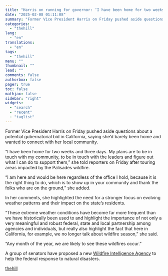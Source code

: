```yaml
---
title: "Harris on running for governor: ‘I have been home for two weeks and three days’"
date: "2025-02-08 01:11:08"
summary: "Former Vice President Harris on Friday pushed aside questions about a potential gubernatorial bid in California, saying she’d barely been home and wanted to connect with her local community. “I have been home for two weeks and three days. My plans are to be in touch with my community, to..."
categories:
  - "thehill"
lang:
  - "en"
translations:
  - "en"
tags:
  - "thehill"
menu: ""
thumbnail: ""
lead: ""
comments: false
authorbox: false
pager: true
toc: false
mathjax: false
sidebar: "right"
widgets:
  - "search"
  - "recent"
  - "taglist"
---
```


Former Vice President Harris on Friday pushed aside questions about a potential gubernatorial bid in California, saying she’d barely been home and wanted to connect with her local community.

“I have been home for two weeks and three days. My plans are to be in touch with my community, to be in touch with the leaders and figure out what I can do to support them,” she told reporters on Friday after touring areas impacted by the Palisades wildfire.

“I am here and would be here regardless of the office I hold, because it is the right thing to do, which is to show up in your community and thank the folks who are on the ground,” she added.

In her comments, she highlighted the need for a stronger focus on evolving weather patterns and their impact on the state’s residents.

“These extreme weather conditions have become far more frequent than we have historically been used to and highlight the importance of not only a very meaningful and robust federal, state and local partnership among agencies and individuals, but really also highlight the fact that here in California, for example, we no longer talk about wildfire season,” she said.

“Any month of the year, we are likely to see these wildfires occur.”

A group of senators have proposed a new [Wildfire Intelligence Agency](https://thehill.com/homenews/senate/5130771-senate-legislation-new-wildfire-response-agency/) to help the federal response to natural disasters.

[thehill](https://thehill.com/homenews/state-watch/5132872-california-gubernatorial-bid-vp-harris/)
